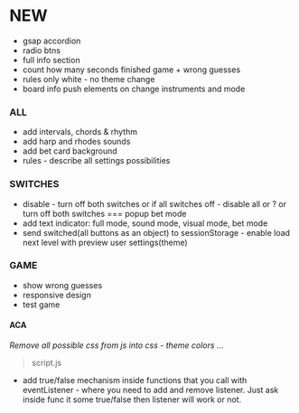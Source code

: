 # NEW
- gsap accordion
- radio btns
- full info section
- count how many seconds finished game + wrong guesses
- rules only white - no theme change
- board info push elements on change instruments and mode

### ALL
- add intervals, chords & rhythm
- add harp and rhodes sounds
- add bet card background
- rules - describe all settings possibilities

### SWITCHES
- disable - turn off both switches or if all switches off - disable all or ? or turn off both switches === popup bet mode
- add text indicator: full mode, sound mode, visual mode, bet mode
- send switched(all buttons as an object) to sessionStorage - enable load next level with preview user settings(theme)

### GAME
- show wrong guesses
- responsive design
- test game

#### ACA
*Remove all possible css from js into css - theme colors ...*

> script.js
- add true/false mechanism inside functions that you call with eventListener - where
  you need to add and remove listener. Just ask inside func it some true/false then listener
  will work or not.


